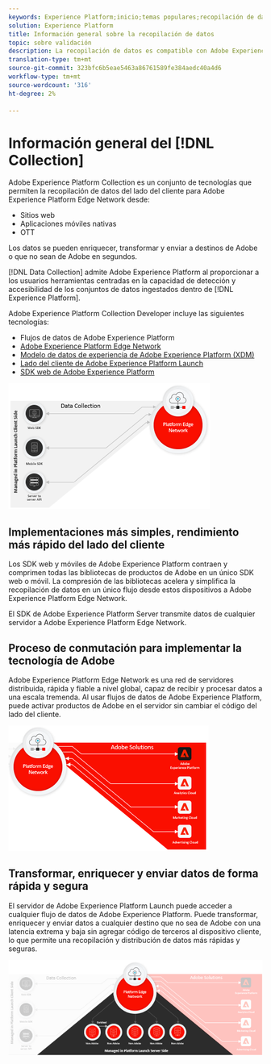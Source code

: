 ```yaml
---
keywords: Experience Platform;inicio;temas populares;recopilación de datos;launch;sdk web
solution: Experience Platform
title: Información general sobre la recopilación de datos
topic: sobre validación
description: La recopilación de datos es compatible con Adobe Experience Platform, ya que proporciona a los usuarios herramientas centradas en etiquetar páginas para recopilar datos.
translation-type: tm+mt
source-git-commit: 323bfc6b5eae5463a86761589fe384aedc40a4d6
workflow-type: tm+mt
source-wordcount: '316'
ht-degree: 2%

---
```



# Información general del [!DNL Collection]

Adobe Experience Platform Collection es un conjunto de tecnologías que permiten la recopilación de datos del lado del cliente para Adobe Experience Platform Edge Network desde:

* Sitios web
* Aplicaciones móviles nativas
* OTT

<!-- * Servers -->

Los datos se pueden enriquecer, transformar y enviar a destinos de Adobe o que no sean de Adobe en segundos.

[!DNL Data Collection] admite Adobe Experience Platform al proporcionar a los usuarios herramientas centradas en la capacidad de detección y accesibilidad de los conjuntos de datos ingestados dentro de  [!DNL Experience Platform].

Adobe Experience Platform Collection Developer incluye las siguientes tecnologías:

* Flujos de datos de Adobe Experience Platform
* [Adobe Experience Platform Edge Network](https://experienceleague.adobe.com/docs/web-sdk-learn/tutorials/introduction-to-web-sdk-and-edge-network.html)
* [Modelo de datos de experiencia de Adobe Experience Platform (XDM)](https://experienceleague.adobe.com/docs/experience-platform/xdm/home.html)
* [Lado del cliente de Adobe Experience Platform Launch](https://experienceleague.adobe.com/docs/launch.html)
* [SDK web de Adobe Experience Platform](https://experienceleague.adobe.com/docs/experience-platform/edge/home.html)

![](./images/Collection.png)

## Implementaciones más simples, rendimiento más rápido del lado del cliente

Los SDK web y móviles de Adobe Experience Platform contraen y comprimen todas las bibliotecas de productos de Adobe en un único SDK web o móvil. La compresión de las bibliotecas acelera y simplifica la recopilación de datos en un único flujo desde estos dispositivos a Adobe Experience Platform Edge Network.

El SDK de Adobe Experience Platform Server transmite datos de cualquier servidor a Adobe Experience Platform Edge Network.

## Proceso de conmutación para implementar la tecnología de Adobe

Adobe Experience Platform Edge Network es una red de servidores distribuida, rápida y fiable a nivel global, capaz de recibir y procesar datos a una escala tremenda. Al usar flujos de datos de Adobe Experience Platform, puede activar productos de Adobe en el servidor sin cambiar el código del lado del cliente.

![](./images/deploy.png)

## Transformar, enriquecer y enviar datos de forma rápida y segura

El servidor de Adobe Experience Platform Launch puede acceder a cualquier flujo de datos de Adobe Experience Platform. Puede transformar, enriquecer y enviar datos a cualquier destino que no sea de Adobe con una latencia extrema y baja sin agregar código de terceros al dispositivo cliente, lo que permite una recopilación y distribución de datos más rápidas y seguras.

![](./images/launch.png)